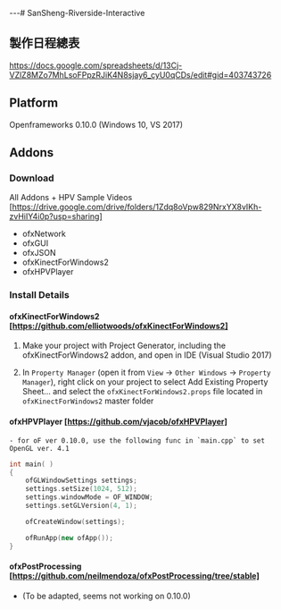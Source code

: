 ---# SanSheng-Riverside-Interactive

## 製作日程總表
https://docs.google.com/spreadsheets/d/13Cj-VZlZ8MZo7MhLsoFPpzRJiK4N8sjay6_cyU0qCDs/edit#gid=403743726

## Platform

Openframeworks 0.10.0 (Windows 10, VS 2017)

## Addons

### Download
All Addons + HPV Sample Videos [https://drive.google.com/drive/folders/1Zdq8oVpw829NrxYX8vIKh-zvHiIY4i0p?usp=sharing]

* ofxNetwork
* ofxGUI
* ofxJSON
* ofxKinectForWindows2
* ofxHPVPlayer

### Install Details

#### ofxKinectForWindows2 [https://github.com/elliotwoods/ofxKinectForWindows2]

1. Make your project with Project Generator, including the ofxKinectForWindows2 addon, and open in IDE (Visual Studio 2017)

2. In `Property Manager` (open it from `View` -> `Other Windows` -> `Property Manager`), right click on your project to select Add Existing Property Sheet... and select the `ofxKinectForWindows2.props` file located in `ofxKinectForWindows2` master folder

#### ofxHPVPlayer [https://github.com/vjacob/ofxHPVPlayer]

	- for oF ver 0.10.0, use the following func in `main.cpp` to set OpenGL ver. 4.1

```C++
int main( )
{
    ofGLWindowSettings settings;
    settings.setSize(1024, 512);
    settings.windowMode = OF_WINDOW;
    settings.setGLVersion(4, 1);

    ofCreateWindow(settings);

    ofRunApp(new ofApp());
}
```


#### ofxPostProcessing [https://github.com/neilmendoza/ofxPostProcessing/tree/stable]

* (To be adapted, seems not working on 0.10.0)


##
